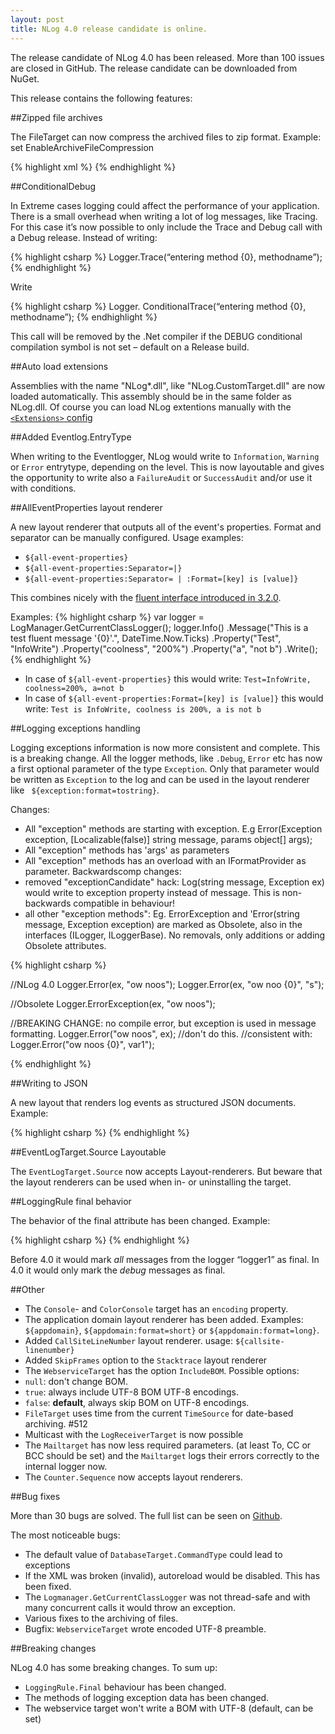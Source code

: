 ```yaml
---
layout: post
title: NLog 4.0 release candidate is online.
---
```


The release candidate of NLog 4.0 has been released. More than 100 issues are closed in GitHub. The release candidate can be downloaded from NuGet. 

This release contains the following features:

##Zipped file archives

The FileTarget can now compress the archived files to zip format. 
Example: set EnableArchiveFileCompression

{% highlight xml %}
  <target name="file" xsi:type="File"
      layout="${longdate} ${logger} ${message}" 
      fileName="${basedir}/logs/logfile.txt" 
      archiveFileName="${basedir}/archives/log.{#}.txt"
      archiveEvery="Day"
      archiveNumbering="Rolling"
      maxArchiveFiles="7"
    enableArchiveFileCompression ="true" />
{% endhighlight %}

##ConditionalDebug

In Extreme cases logging could affect the performance of your application. There is a small overhead when writing a lot of log messages, like Tracing.
For this case it’s now possible to only include the Trace and Debug call with a Debug release. 
Instead of writing:

{% highlight csharp %}
Logger.Trace(“entering method {0}, methodname”);
{% endhighlight %}

Write

{% highlight csharp %}
Logger. ConditionalTrace(“entering method {0}, methodname”);
{% endhighlight %}

This call will be removed by the .Net compiler if the DEBUG conditional compilation symbol is not set – default on a Release build.

##Auto load extensions

Assemblies with the name "NLog*.dll", like "NLog.CustomTarget.dll" are now loaded automatically. This assembly should be in the same folder as NLog.dll.
Of course you can load NLog extentions manually with the [`<Extensions>` config]( https://github.com/nlog/nlog/wiki/How-to-write-a-Target#how-to-use-the-newly-created-target)

##Added Eventlog.EntryType

When writing to the Eventlogger, NLog would write to `Information`, `Warning` or `Error` entrytype, depending on the level. This is now layoutable and gives the opportunity to write also a `FailureAudit` or `SuccessAudit` and/or use it with conditions.

##AllEventProperties layout renderer

A new layout renderer that outputs all of the event's properties. Format and separator can be manually configured.
Usage examples:

*	`${all-event-properties}`
*	`${all-event-properties:Separator=|}`
*	`${all-event-properties:Separator= | :Format=[key] is [value]}`

This combines nicely with the [fluent interface introduced in 3.2.0](http://nlog-project.org/2015/01/20/have-you-seen-our-new-fluent-interface.html).

Examples:
{% highlight csharp %}
var logger = LogManager.GetCurrentClassLogger();
logger.Info()
    .Message("This is a test fluent message '{0}'.", DateTime.Now.Ticks)
    .Property("Test", "InfoWrite")
    .Property("coolness", "200%")
    .Property("a", "not b")
    .Write();
{% endhighlight %}

* In case of `${all-event-properties}` this would write: `Test=InfoWrite, coolness=200%, a=not b`
* In case of `${all-event-properties:Format=[key] is [value]}` this would write: `Test is InfoWrite, coolness is 200%, a is not b`


##Logging exceptions handling

Logging exceptions information is now more consistent and complete. This is a breaking change.
All the logger methods, like `.Debug`, `Error` etc has now a first optional parameter of the type `Exception`. Only that parameter would be written as `Exception` to the log and can be used in the layout renderer like ` ${exception:format=tostring}`. 

Changes:

*	All "exception" methods are starting with exception. E.g Error(Exception exception, [Localizable(false)] string message, params object[] args);
*	All "exception" methods has 'args' as parameters
*	All "exception" methods has an overload with an IFormatProvider as parameter.
Backwardscomp changes:
*	removed "exceptionCandidate" hack: Log(string message, Exception ex) would write to exception property instead of message. This is non-backwards compatible in behaviour!
*	all other "exception methods": Eg. ErrorException and 'Error(string message, Exception exception) are marked as Obsolete, also in the interfaces (ILogger, ILoggerBase). No removals, only additions or adding Obsolete attributes.

{% highlight csharp %}

//NLog 4.0
Logger.Error(ex, "ow noos");
Logger.Error(ex, "ow noo {0}", "s");

//Obsolete
Logger.ErrorException(ex, "ow noos");

//BREAKING CHANGE: no compile error, but exception is used in message formatting.
Logger.Error("ow noos", ex); //don't do this.
//consistent with:
Logger.Error("ow noos {0}", var1");

{% endhighlight %}


##Writing to JSON

A new layout that renders log events as structured JSON documents.
Example:

{% highlight csharp %}
<target name="jsonFile" xsi:type="File" fileName="${logFileNamePrefix}.json">
      <layout xsi:type="JsonLayout">
              <attribute name="time" layout="${longdate}" />
              <attribute name="level" layout="${level:upperCase=true}"/>
              <attribute name="message" layout="${message}" />
              <attribute name="callsite" layout="${callsite:includeSourcePath=true}" />
              <attribute name="stacktrace" layout="${stacktrace:topFrames=10}" />
              <attribute name="exception" layout="${exception:format=ToString}"/>
       </layout>
</target>
{% endhighlight %}

##EventLogTarget.Source Layoutable

The `EventLogTarget.Source` now accepts Layout-renderers. But beware that the layout renderers can be used when in- or uninstalling the target. 


##LoggingRule final behavior

The behavior of the final attribute has been changed. Example:

{% highlight csharp %}
<logger name="logger1" level="Debug"  final=”true”  />
{% endhighlight %}

Before 4.0 it would mark _all_ messages from the logger “logger1” as final. In 4.0 it would only mark the _debug_ messages as final. 


##Other

*	The `Console`- and `ColorConsole` target has an `encoding` property.
*	The application domain layout renderer has been added. Examples: `${appdomain}`, `${appdomain:format=short}` or `${appdomain:format=long}`.
*	Added `CallSiteLineNumber` layout renderer. usage: `${callsite-linenumber}`
*	Added `SkipFrames` option to the `Stacktrace` layout renderer
*	The `WebserviceTarget` has the option `IncludeBOM`. Possible options: 
  *	`null`: don't change BOM.
  *	`true`: always include UTF-8 BOM UTF-8 encodings.
  *	`false`: **default**, always skip BOM on UTF-8 encodings.
*	`FileTarget` uses time from the current `TimeSource` for date-based archiving. #512
*	Multicast with the `LogReceiverTarget` is now possible
*	The `Mailtarget` has now less required parameters. (at least To, CC or BCC should be set) and the `Mailtarget` logs their errors correctly to the internal logger now. 
* The `Counter.Sequence` now accepts layout renderers.

##Bug fixes

More than 30 bugs are solved. The full list can be seen on [Github](https://github.com/NLog/NLog/issues?utf8=%E2%9C%93&q=milestone%3A4.0+is%3Aclosed+label%3Abug).

The most noticeable bugs:

*	The default value of `DatabaseTarget.CommandType` could lead to exceptions
*	If the XML was broken (invalid), autoreload would be disabled. This has been fixed.
*	The `Logmanager.GetCurrentClassLogger` was not thread-safe and with many concurrent calls it would throw an exception.
*	Various fixes to the archiving of files.
*	Bugfix: `WebserviceTarget` wrote encoded UTF-8 preamble.


##Breaking changes

NLog 4.0 has some breaking changes. To sum up:

*	`LoggingRule.Final` behaviour has been changed.
*	The methods of logging exception data has been changed.
*	The webservice target won't write a BOM with UTF-8 (default, can be set)

